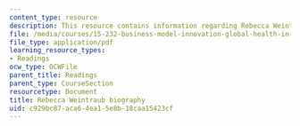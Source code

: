 ```yaml
---
content_type: resource
description: This resource contains information regarding Rebecca Weintraub biography.
file: /media/courses/15-232-business-model-innovation-global-health-in-frontier-markets-fall-2013/c929bc87aca64ea15e8b18caa15423cf_MIT_15_232F13_10_Rebe_Weint.pdf
file_type: application/pdf
learning_resource_types:
- Readings
ocw_type: OCWFile
parent_title: Readings
parent_type: CourseSection
resourcetype: Document
title: Rebecca Weintraub biography
uid: c929bc87-aca6-4ea1-5e8b-18caa15423cf
---
```

